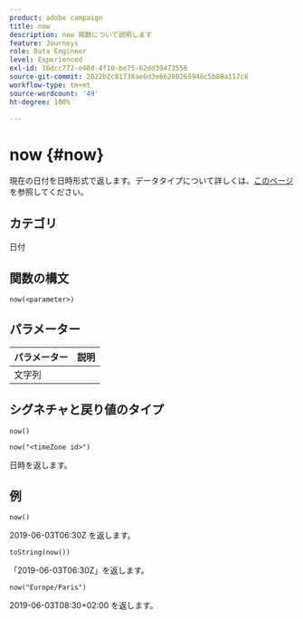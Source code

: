 ```yaml
---
product: adobe campaign
title: now
description: now 関数について説明します
feature: Journeys
role: Data Engineer
level: Experienced
exl-id: 16dcc772-e48d-4f10-be75-62dd39473556
source-git-commit: 2022b2c81738ae6d3e66280265948c5b88a117c8
workflow-type: tm+mt
source-wordcount: '49'
ht-degree: 100%

---
```


# now {#now}

現在の日付を日時形式で返します。データタイプについて詳しくは、[このページ](../expression/data-types.md)を参照してください。

## カテゴリ

日付

## 関数の構文

`now(<parameter>)`

## パラメーター

| パラメーター | 説明 |
|--- |--- |
| 文字列 |  |

## シグネチャと戻り値のタイプ

`now()`

`now("<timeZone id>")`

日時を返します。

## 例

`now()`

2019-06-03T06:30Z を返します。

`toString(now())`

「2019-06-03T06:30Z」を返します。

`now("Europe/Paris")`

2019-06-03T08:30+02:00 を返します。
